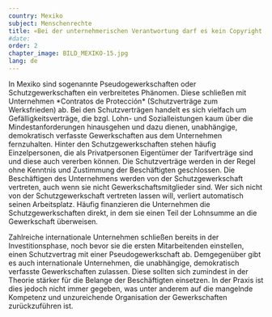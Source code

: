 ```yaml
---
country: Mexiko
subject: Menschenrechte
title: «Bei der unternehmerischen Verantwortung darf es kein Copyright geben»
#date:
order: 2
chapter_image: BILD_MEXIKO-15.jpg
lang: de
---
```

<div class="content" markdown="1">
In Mexiko sind sogenannte Pseudogewerkschaften oder Schutzgewerkschaften ein verbreitetes Phänomen. Diese schließen mit Unternehmen *Contratos de Protección* (Schutzverträge zum Werksfrieden) ab. Bei den Schutzverträgen handelt es sich vielfach um Gefälligkeitsverträge, die bzgl. Lohn- und Sozialleistungen kaum über die Mindestanforderungen hinausgehen und dazu dienen, unabhängige, demokratisch verfasste Gewerkschaften aus dem Unternehmen fernzuhalten. Hinter den Schutzgewerkschaften stehen häufig Einzelpersonen, die als Privatpersonen Eigentümer der Tarifverträge sind und diese auch vererben können. Die Schutzverträge werden in der Regel ohne Kenntnis und Zustimmung der Beschäftigten geschlossen. Die Beschäftigen des Unternehmens werden von der Schutzgewerkschaft vertreten, auch wenn sie nicht Gewerkschaftsmitglieder sind. Wer sich nicht von der Schutzgewerkschaft vertreten lassen will, verliert automatisch seinen Arbeitsplatz. Häufig finanzieren die Unternehmen die Schutzgewerkschaften direkt, in dem sie einen Teil der Lohnsumme an die Gewerkschaft überweisen.

Zahlreiche internationale Unternehmen schließen bereits in der Investitionsphase, noch bevor sie die ersten Mitarbeitenden einstellen, einen Schutzvertrag mit einer Pseudogewerkschaft ab. Demgegenüber gibt es auch internationale Unternehmen, die unabhängige, demokratisch verfasste Gewerkschaften zulassen. Diese sollten sich zumindest in der Theorie stärker für die Belange der Beschäftigten einsetzen. In der Praxis ist dies jedoch nicht immer gegeben, was unter anderem auf die mangelnde Kompetenz und unzureichende Organisation der Gewerkschaften zurückzuführen ist.
</div>
